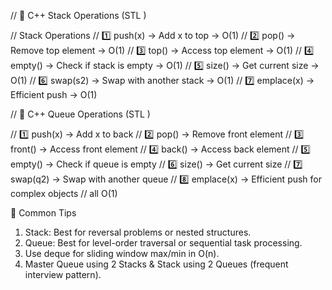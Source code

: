 // 🧱 C++ Stack Operations (STL <stack>)

// Stack Operations
// 1️⃣ push(x) → Add x to top → O(1)
// 2️⃣ pop() → Remove top element → O(1)
// 3️⃣ top() → Access top element → O(1)
// 4️⃣ empty() → Check if stack is empty → O(1)
// 5️⃣ size() → Get current size → O(1)
// 6️⃣ swap(s2) → Swap with another stack → O(1)
// 7️⃣ emplace(x) → Efficient push → O(1)

// 🚀 C++ Queue Operations (STL <queue>)

// 1️⃣ push(x) → Add x to back
// 2️⃣ pop() → Remove front element
// 3️⃣ front() → Access front element
// 4️⃣ back() → Access back element
// 5️⃣ empty() → Check if queue is empty
// 6️⃣ size() → Get current size
// 7️⃣ swap(q2) → Swap with another queue
// 8️⃣ emplace(x) → Efficient push for complex objects // all O(1)

🔄 Common Tips

1. Stack: Best for reversal problems or nested structures.
2. Queue: Best for level-order traversal or sequential task processing.
3. Use deque for sliding window max/min in O(n).
4. Master Queue using 2 Stacks & Stack using 2 Queues (frequent interview pattern).
